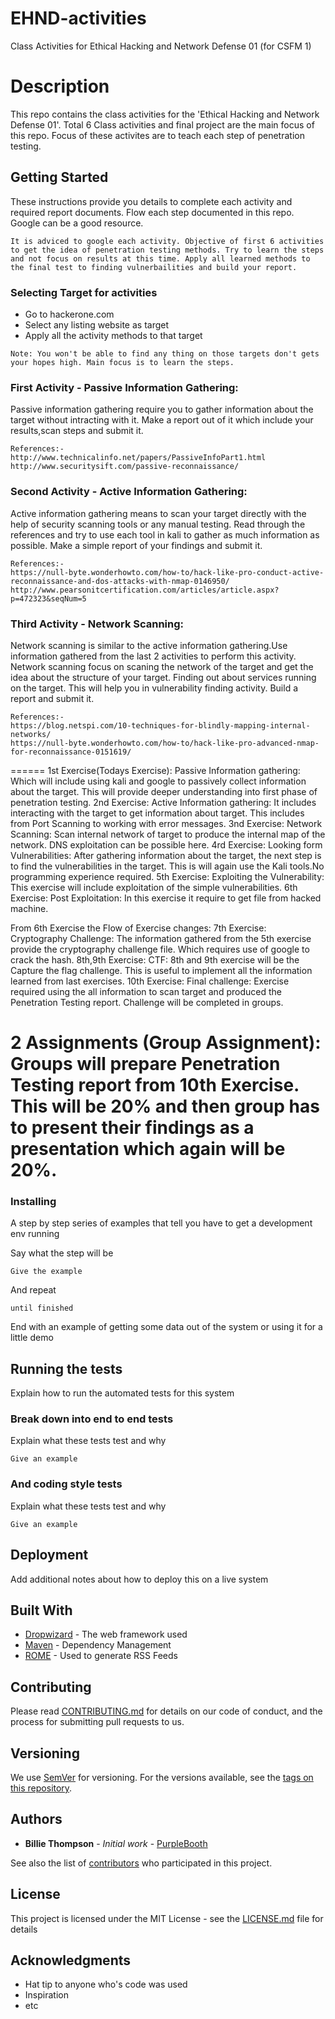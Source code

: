 # EHND-activities
Class Activities for Ethical Hacking and Network Defense 01 (for CSFM 1)

# Description 

This repo contains the class activities for the 'Ethical Hacking and Network Defense 01'. Total 6 Class activities and final project are the main focus of this repo. Focus of these activites are to teach each step of penetration testing. 

## Getting Started

These instructions provide you details to complete each activity and required report documents. Flow each step documented in this repo. Google can be a good resource.


```
It is adviced to google each activity. Objective of first 6 activities to get the idea of penetration testing methods. Try to learn the steps and not focus on results at this time. Apply all learned methods to the final test to finding vulnerbailities and build your report.
```
### Selecting Target for activities
* Go to hackerone.com
* Select any listing website as target
* Apply all the activity methods to that target

```
Note: You won't be able to find any thing on those targets don't gets your hopes high. Main focus is to learn the steps.
```


### First Activity - Passive Information Gathering:
Passive information gathering require you to gather information about the target without intracting with it. Make a report out of it which include your results,scan steps and submit it.

```
References:-
http://www.technicalinfo.net/papers/PassiveInfoPart1.html
http://www.securitysift.com/passive-reconnaissance/
```

### Second Activity - Active Information Gathering:
Active information gathering means to scan your target directly with the help of security scanning tools or any manual testing. Read through the references and try to use each tool in kali to gather as much information as possible. Make a simple report of your findings and submit it.

```
References:-
https://null-byte.wonderhowto.com/how-to/hack-like-pro-conduct-active-reconnaissance-and-dos-attacks-with-nmap-0146950/
http://www.pearsonitcertification.com/articles/article.aspx?p=472323&seqNum=5
```

### Third Activity - Network Scanning:
Network scanning is similar to the active information gathering.Use information gathered from the last 2 activities to perform this activity. Network scanning focus on scaning the network of the target and get the idea about the structure of your target. Finding out about services running on the target. This will help you in vulnerability finding activity. Build a report and submit it.

```
References:-
https://blog.netspi.com/10-techniques-for-blindly-mapping-internal-networks/
https://null-byte.wonderhowto.com/how-to/hack-like-pro-advanced-nmap-for-reconnaissance-0151619/
```
======
1st Exercise(Todays Exercise):
Passive Information gathering: Which will include using kali and google to passively collect information about the target. This will provide deeper understanding into first phase of penetration testing.
2nd Exercise:
Active Information gathering: It includes interacting with the target to get information about target. This includes from Port Scanning to working with error messages.
3nd Exercise:
Network Scanning: Scan internal network of target to produce the internal map of the network. DNS exploitation can be possible here.
4rd Exercise:
Looking form Vulnerabilities: After gathering information about the target, the next step is to find the vulnerabilities in the target. This is will again use the Kali tools.No programming experience required. 
5th Exercise:
Exploiting the Vulnerability: This exercise will include exploitation of the simple vulnerabilities. 
6th Exercise:
Post Exploitation: In this exercise it require to get file from hacked machine.

From 6th Exercise the Flow of Exercise changes:
7th Exercise:
Cryptography Challenge: The information gathered from the 5th exercise provide the cryptography challenge file. Which requires use of google to crack the hash.
8th,9th Exercise:
CTF: 8th and 9th exercise will be the Capture the flag challenge. This is useful to implement all the information learned from last exercises.
10th Exercise:
Final challenge: Exercise required using the all information to scan target and produced the Penetration Testing report. Challenge will be completed in groups.

2 Assignments (Group Assignment):
Groups will prepare Penetration Testing report from 10th Exercise. This will be 20% and then group has to present their findings as a presentation which again will be 20%.
===
### Installing

A step by step series of examples that tell you have to get a development env running

Say what the step will be

```
Give the example
```

And repeat

```
until finished
```

End with an example of getting some data out of the system or using it for a little demo

## Running the tests

Explain how to run the automated tests for this system

### Break down into end to end tests

Explain what these tests test and why

```
Give an example
```

### And coding style tests

Explain what these tests test and why

```
Give an example
```

## Deployment

Add additional notes about how to deploy this on a live system

## Built With

* [Dropwizard](http://www.dropwizard.io/1.0.2/docs/) - The web framework used
* [Maven](https://maven.apache.org/) - Dependency Management
* [ROME](https://rometools.github.io/rome/) - Used to generate RSS Feeds

## Contributing

Please read [CONTRIBUTING.md](https://gist.github.com/PurpleBooth/b24679402957c63ec426) for details on our code of conduct, and the process for submitting pull requests to us.

## Versioning

We use [SemVer](http://semver.org/) for versioning. For the versions available, see the [tags on this repository](https://github.com/your/project/tags). 

## Authors

* **Billie Thompson** - *Initial work* - [PurpleBooth](https://github.com/PurpleBooth)

See also the list of [contributors](https://github.com/your/project/contributors) who participated in this project.

## License

This project is licensed under the MIT License - see the [LICENSE.md](LICENSE.md) file for details

## Acknowledgments

* Hat tip to anyone who's code was used
* Inspiration
* etc

